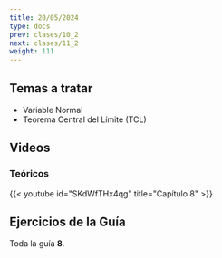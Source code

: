 ```yaml
---
title: 20/05/2024
type: docs
prev: clases/10_2
next: clases/11_2
weight: 111
---
```



## Temas a tratar

* Variable Normal
* Teorema Central del Límite (TCL)

## Videos

### Teóricos

{{< youtube id="SKdWfTHx4qg" title="Capítulo 8" >}}




## Ejercicios de la Guía
Toda la guía **8**.

